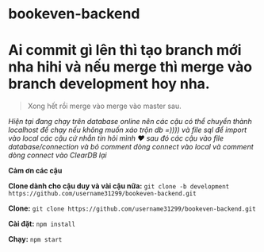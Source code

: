 # bookeven-backend

# Ai commit gì lên thì tạo branch mới nha hihi và nếu merge thì merge vào  branch development hoy nha. 
> Xong hết rồi merge vào merge vào master sau.

*Hiện tại đang chạy trên database online nên các cậu có thể chuyển thành localhost để chạy nếu không muốn xáo trộn db =)))) và file sql để import vào local các cậu cứ nhắn tin hỏi mình ♥ sau đó các cậu vào file database/connection và bỏ comment dòng connect vào local và comment dòng connect vào ClearDB lại*

**Cảm ơn các cậu**

**Clone dành cho cậu duy và vài cậu nữa:** `git clone -b development https://github.com/username31299/bookeven-backend.git`

**Clone:** `git clone https://github.com/username31299/bookeven-backend.git`

**Cài đặt:** `npm install`

**Chạy:** `npm start`

